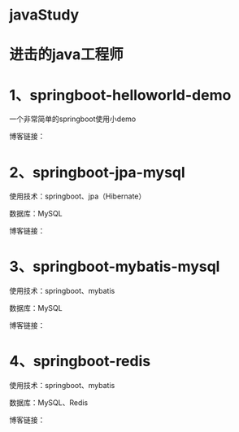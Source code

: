 # javaStudy
# 进击的java工程师



# 1、springboot-helloworld-demo


一个非常简单的springboot使用小demo


博客链接：


# 2、springboot-jpa-mysql


使用技术：springboot、jpa（Hibernate）


数据库：MySQL


博客链接：



# 3、springboot-mybatis-mysql


使用技术：springboot、mybatis


数据库：MySQL


博客链接：



# 4、springboot-redis


使用技术：springboot、mybatis


数据库：MySQL、Redis


博客链接：




